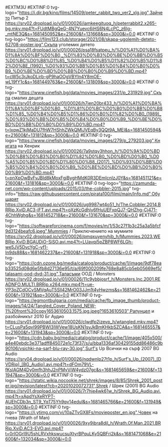 #EXTM3U
#EXTINF:0 tvg-logo="https://i.dir.bg/kino/films/14509/peter_rabbit_two_ver2_xlg.jpg",Зайчето Питър 2
https://srv02.dropload.io/v/01/00026/iamkeegjtuoq_h/peterrabbit2.x265-bg.mkv.mp4?t=FUdtMBgQeG-4N7Yuevc6iHS6N4LcPC_z6lg-_mtNE3Q&s=1681450952&e=21600&f=131668&sp=3000&i=0.0
#EXTINF:0 tvg-logo="https://filmi123.club/storage/2021/08/skapa-ugolemih-deteto-62708-poster.jpg",Скъпа уголемих детето 
https://srv01.dropload.io/v/01/00026/psa18fsatpeu_h/%D0%A1%D0%BA%D1%8A%D0%BF%D0%B0,_%D1%83%D0%B3%D0%BE%D0%BB%D0%B5%D0%BC%D0%B8%D1%85_%D0%B4%D0%B5%D1%82%D0%B5%D1%82%D0%BE_(1992)_%D0%93%D0%BB%D0%B5%D0%B4%D0%B0%D0%B9_%D0%BE%D0%BD%D0%BB%D0%B0%D0%B9%D0%BD.mp4?t=cW5c3rJkoDLirb-gP9haOOgVBYIn4Y8mOE-wL19fY1c&s=1681449763&e=21600&f=131809&sp=3000&i=0.0
#EXTINF:0 tvg-logo="https://www.cinefish.bg/data/movies_images/231/p_231929.jpg",Скъпа смалих децата 
https://srv01.dropload.io/v/01/00026/h7ien20br433_h/%D0%A1%D0%BA%D1%8A%D0%BF%D0%B0,_%D1%81%D0%BC%D0%B0%D0%BB%D0%B8%D1%85_%D0%B4%D0%B5%D1%86%D0%B0%D1%82%D0%B0_(1989)_%D0%93%D0%BB%D0%B5%D0%B4%D0%B0%D0%B9_%D0%BE%D0%BD%D0%BB%D0%B0%D0%B9%D0%BD.mp4?t=IxqwZ1kjMaDU7fhW7HShhZWkQMlJVEqBy3QQt9A_MEI&s=1681450594&e=21600&f=131812&sp=3000&i=0.0
#EXTINF:0 tvg-logo="https://www.cinefish.bg/data/movies_images/279/p_279203.jpg",Книгата на Хенрик 
https://srv02.dropload.io/v/01/00026/7a9stqy3hhon_h/%D0%9A%D0%BD%D0%B8%D0%B3%D0%B0%D1%82%D0%B0_%D0%BD%D0%B0_%D0%A5%D0%B5%D0%BD%D1%80%D0%B8_(2017)_%D0%93%D0%BB%D0%B5%D0%B4%D0%B0%D0%B9_%D0%BE%D0%BD%D0%BB%D0%B0%D0%B9%D0%BD.mp4?t=pnXpOwBvFvJBId8kMoxFgjBygHMdK0R3DEmIcnIzJ0Y&s=1681451121&e=21600&f=131816&sp=3000&i=0.0
#EXTINF:0 tvg-logo="https://zamunda-net.com/wp-content/uploads/2015/03/the-cobbler-2015.jpg" tvg-info="https://raw.githubusercontent.com/pirata100/filmi/main/Info.md",Обущарят 
https://srv02.dropload.io/v/01/00026/ug9987wt4o51_h/The.Cobbler.2014.BRRip.XviD.AC3-iFT.avi.mp4?t=oXzKcGdhly6fHuUEFxpQJ7-QHZhg-Cj471-4ChhWghg&s=1681452718&e=21600&f=131670&sp=3000&i=0.0
#EXTINF:0 tvg-logo="https://softwareforcinema.com/f/movies/m/1/53c27f1b3c25a3a5bfcf9d3124beafc6.jpeg",Mummies / Приключението на мумиите
https://srv02.dropload.io/v/01/00026/pmqxuyenyhib_h/Mummies.2023.WEBRip,XviD.BGAUDiO-SiSO.avi.mp4?t=LUavqj5pZBP8WF6LGh-we5JV5DvcYgC-yf1-In9ds88&s=1681462237&e=21600&f=131918&sp=3000&i=0.0
#EXTINF:0 tvg-logo="https://cdn.ozone.bg/media/catalog/product/cache/1/image/9df78eab33525d08d6e5fb8d27136e95/t/a/69f000209fe768e8a85cb5eb05669ef5/talasami-ood-dvd-31.jpg",Таласъми ООД / Monsters
https://srv02.dropload.io/v/01/00026/11c9ybbjosrf_h/Monsters.Inc.2001.READNFO.MULTI.BRRip.x264.mkv.mp4?t=ue-YP3oZCdOCvSMVqAuT5SIl42MrO03JJm1t4yHwzms&s=1681462462&e=21600&f=131921&sp=3000&i=0.0
#EXTINF:0 tvg-logo="https://egmontbulgaria.com/media/cache/fb_image_thumb/product-images/14/24/Tangled_Cover_Poland_NEW-1%20front%20copy1653610503.1575.jpg.jpeg?1653610503",Рапунцел и разбойникът 2010 Бг Аудио
https://srv01.dropload.io/v/01/00026/clwdfp2izevp_h/wtangled.mkv.mp4?t=CLusPa5qvI99PBWI3IWVew18UsKN1svJkBmKHkbSZCA&s=1681465557&e=21600&f=131943&sp=3000&i=0.0
#EXTINF:0 tvg-logo="https://cdn.baby.bg/media/catalog/product/cache/1/image/405x500/a4e40ebdc3e371adff845072e1c73f37/s/u/bba1336af30429155dd86486c9b90106/vsichki-na-sarf-blu-ray-30.jpg",Surf's Up  Всички на сърф 2007 BG Audio 
https://srv04.dropload.io/v/01/00026/nqdwnlp27t1p_h/Surf's_Up_(2007)_[DVDRip]_[BG_Audio].avi.mp4?t=dFOm79VL-fKsIAGM4Dy0mfh3hhJ2nPMyViW4ydz07gc&s=1681465659&e=21600&f=131947&sp=3000&i=0.0
#EXTINF:0 tvg-logo="https://static.wikia.nocookie.net/shrek/images/8/85/Shrek_2001_poster.jpg/revision/latest?cb=20201020072731",Shrek / Шрек (2001) BG Audio 
https://srv01.dropload.io/v/01/00026/7r7hje4wk61w_h/Shrek_BG_Audio.avi.mp4?t=xApdYsXeRYPT-AUEhCDb3n_ST9_YqT75Yh9qv14eduI&s=1681465766&e=21600&f=131949&sp=3000&i=0.0
#EXTINF:0 tvg-logo="https://i.ytimg.com/vi/10aZTvGX8Fs/movieposter_en.jpg",Човек на гнева (Wrath of Man)
https://srv01.dropload.io/v/01/00026/9xy9ibra8djl_h/Wrath.Of.Man.2021.BRRip.XviD.AC3-EVO.avi.mp4?t=0rIOGrI9U5shLRVxhkswucsuXtyrBPquLKy5QBFri2k&s=1681471068&e=21600&f=132034&sp=3000&i=0.0
